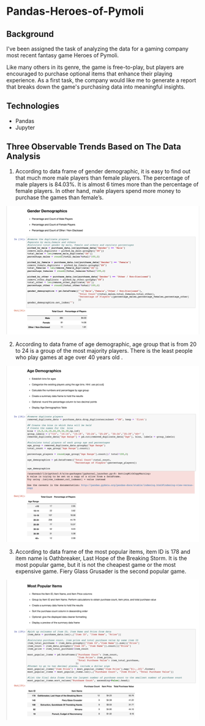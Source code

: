 # Pandas-Heroes-of-Pymoli

## Background

I've been assigned the task of analyzing the data for a gaming company most recent fantasy game Heroes of Pymoli.

Like many others in its genre, the game is free-to-play, but players are encouraged to purchase optional items that enhance their playing experience. As a first task, the company would like me to generate a report that breaks down the game's purchasing data into meaningful insights.

## Technologies

* Pandas
* Jupyter

## Three Observable Trends Based on The Data Analysis

1. According to data frame of gender demographic, it is easy to find out that much more male players than female players. The percentage of male players is 84.03%. It is almost 6 times more than the percentage of female players. In other hand, male players spend more money to purchase the games than female’s.

![gender](Readme_images/gender_demographic.png)

2. According to data frame of age demographic, age group that is from 20 to 24 is a group of the most majority players. There is the least people who play games at age over 40 years old .

![age](Readme_images/age_demographic.png)

3. According to data frame of the most popular items, item ID is 178 and item name is Oathbreaker, Last Hope of the Breaking Storm. It is the most popular game, but it is not the cheapest game or the most expensive game. Fiery Glass Grusader is the second popular game.

![popular](Readme_images/most_popular_item.png)
